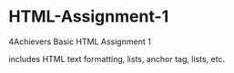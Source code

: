 # HTML-Assignment-1

4Achievers
Basic HTML Assignment 1

includes HTML text formatting, lists, anchor tag, lists, etc.
